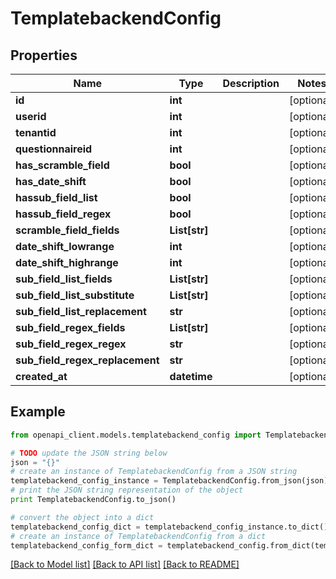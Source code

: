 # TemplatebackendConfig


## Properties

Name | Type | Description | Notes
------------ | ------------- | ------------- | -------------
**id** | **int** |  | [optional] 
**userid** | **int** |  | [optional] 
**tenantid** | **int** |  | [optional] 
**questionnaireid** | **int** |  | [optional] 
**has_scramble_field** | **bool** |  | [optional] 
**has_date_shift** | **bool** |  | [optional] 
**hassub_field_list** | **bool** |  | [optional] 
**hassub_field_regex** | **bool** |  | [optional] 
**scramble_field_fields** | **List[str]** |  | [optional] 
**date_shift_lowrange** | **int** |  | [optional] 
**date_shift_highrange** | **int** |  | [optional] 
**sub_field_list_fields** | **List[str]** |  | [optional] 
**sub_field_list_substitute** | **List[str]** |  | [optional] 
**sub_field_list_replacement** | **str** |  | [optional] 
**sub_field_regex_fields** | **List[str]** |  | [optional] 
**sub_field_regex_regex** | **str** |  | [optional] 
**sub_field_regex_replacement** | **str** |  | [optional] 
**created_at** | **datetime** |  | [optional] 

## Example

```python
from openapi_client.models.templatebackend_config import TemplatebackendConfig

# TODO update the JSON string below
json = "{}"
# create an instance of TemplatebackendConfig from a JSON string
templatebackend_config_instance = TemplatebackendConfig.from_json(json)
# print the JSON string representation of the object
print TemplatebackendConfig.to_json()

# convert the object into a dict
templatebackend_config_dict = templatebackend_config_instance.to_dict()
# create an instance of TemplatebackendConfig from a dict
templatebackend_config_form_dict = templatebackend_config.from_dict(templatebackend_config_dict)
```
[[Back to Model list]](../README.md#documentation-for-models) [[Back to API list]](../README.md#documentation-for-api-endpoints) [[Back to README]](../README.md)


